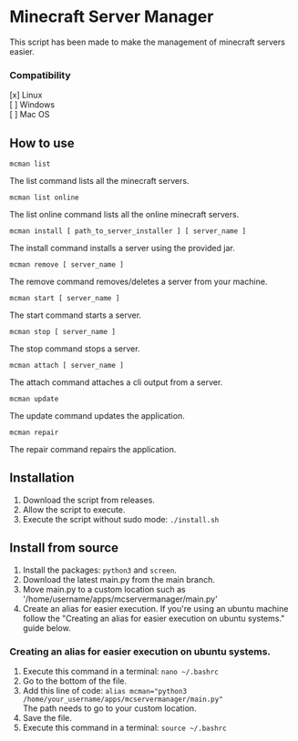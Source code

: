 # Minecraft Server Manager
This script has been made to make the management of minecraft servers easier.
### Compatibility
[x] Linux<br>
[ ] Windows<br>
[ ] Mac OS


## How to use
```
mcman list
```
The list command lists all the minecraft servers.
```
mcman list online
```
The list online command lists all the online minecraft servers.
```
mcman install [ path_to_server_installer ] [ server_name ]
```
The install command installs a server using the provided jar.
```
mcman remove [ server_name ]
```
The remove command removes/deletes a server from your machine.
```
mcman start [ server_name ]
```
The start command starts a server.
```
mcman stop [ server_name ]
```
The stop command stops a server.
```
mcman attach [ server_name ]
```
The attach command attaches a cli output from a server.
```
mcman update
```
The update command updates the application.
```
mcman repair
```
The repair command repairs the application.


## Installation
1. Download the script from releases.
2. Allow the script to execute.
3. Execute the script without sudo mode: `./install.sh`

## Install from source
1. Install the packages: `python3` and `screen`.
2. Download the latest main.py from the main branch.
3. Move main.py to a custom location such as '/home/username/apps/mcservermanager/main.py'
4. Create an alias for easier execution. If you're using an ubuntu machine follow the "Creating an alias for easier execution on ubuntu systems." guide below.

### Creating an alias for easier execution on ubuntu systems.
1. Execute this command in a terminal: `nano ~/.bashrc`
2. Go to the bottom of the file.
3. Add this line of code: `alias mcman="python3 /home/your_username/apps/mcservermanager/main.py"`<br>
The path needs to go to your custom location.
4. Save the file.
5. Execute this command in a terminal: `source ~/.bashrc`
